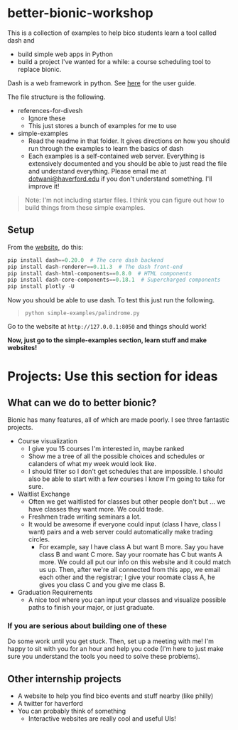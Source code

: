 # better-bionic-workshop

This is a collection of examples to help bico students
learn a tool called dash and 

* build simple web apps in Python
* build a project I've wanted for a while: a course scheduling tool to replace bionic.

Dash is a web framework in python.
See [here](https://plot.ly/dash/) for the user guide.

The file structure is the following.

* references-for-divesh
  * Ignore these
  * This just stores a bunch of examples for me to use
* simple-examples
  * Read the readme in that folder. It gives directions on
    how you should run through the examples to learn the basics of
    dash
  * Each examples is a self-contained web server.
    Everything is extensively documented and you should be able
    to just read the file and understand everything.
    Please email me at dotwani@haverford.edu if you don't 
    understand something. I'll improve it!

> Note: I'm not including starter files.
> I think you can figure out how to build things from these
> simple examples.

## Setup

From the [website](https://plot.ly/dash/installation),
do this:

```python
pip install dash==0.20.0  # The core dash backend
pip install dash-renderer==0.11.3  # The dash front-end
pip install dash-html-components==0.8.0  # HTML components
pip install dash-core-components==0.18.1  # Supercharged components
pip install plotly -U
```

Now you should be able to use dash.
To test this just run the following.

> `python simple-examples/palindrome.py`


Go to the website at `http://127.0.0.1:8050` and things should work!

**Now, just go to the simple-examples section, learn stuff and make websites!**


# Projects: Use this section for ideas

## What can we do to better bionic?

Bionic has many features, all of which are made poorly.
I see three fantastic projects.

* Course visualization
  * I give you 15 courses I'm interested in, maybe ranked
  * Show me a tree of all the possible choices and schedules 
    or calanders of what my week would look like.
  * I should filter so I don't get schedules that 
    are impossible. I should also be able to start with a few 
    courses I know I'm going to take for sure.
* Waitlist Exchange
  * Often we get waitlisted for classes but other people don't
    but ... we have classes they want more. We could trade.
  * Freshmen trade writing seminars a lot.
  * It would be awesome if everyone could input 
    (class I have, class I want) pairs and a web server could
    automatically make trading circles. 
    * For example, say I have class A but want B more. 
      Say you have class B and want C more.
      Say your roomate has C but wants A more.
      We could all put our info on this website and it could match us up.
      Then, after we're all connected from this app, we email each other 
      and the registrar;
      I give your roomate class A, he gives you class C and you give me class B.
* Graduation Requirements
  * A nice tool where you can input your classes and 
    visualize possible paths to finish your major, or just graduate.


### If you are serious about building one of these

Do some work until you get stuck.
Then, set up a meeting with me!
I'm happy to sit with you for an hour and help
you code (I'm here to just make sure you understand the tools
you need to solve these problems).


## Other internship projects

* A website to help you find bico events and stuff nearby (like philly)
* A twitter for haverford
* You can probably think of something
  * Interactive websites are really cool and useful UIs!

















